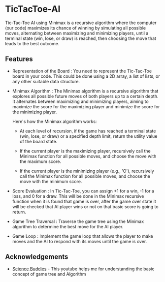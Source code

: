 
# TicTacToe-AI

Tic-Tac-Toe AI using Minimax is a recursive algorithm where the computer (our code) maximizes its chance of winning by simulating all possible moves, alternating between maximizing and minimizing players, until a terminal state (win, lose, or draw) is reached, then choosing the move that leads to the best outcome.


## Features

- Representation of the Board : You need to represent the Tic-Tac-Toe board in your code. This could be done using a 2D array, a list of lists, or any other suitable data structure.
- Minimax Algorithm : The Minimax algorithm is a recursive algorithm that explores all possible future moves of both players up to a certain depth. It alternates between maximizing and minimizing players, aiming to maximize the score for the maximizing player and minimize the score for the minimizing player.

  Here's how the Minimax algorithm works:

  - At each level of recursion, if the game has reached a terminal state (win, lose, or draw) or a specified depth limit, return the utility value of the board state.

  - If the current player is the maximizing player, recursively call the Minimax function for all possible moves, and choose the move with the maximum score.

   - If the current player is the minimizing player (e.g., 'O'), recursively call the Minimax function for all possible moves, and choose the move with the minimum score.

- Score Evaluation : In Tic-Tac-Toe, you can assign +1 for a win, -1 for a loss, and 0 for a draw. This will be done in the Minimax recursive function when it is found that game is over, after the game over state it will be checked that AI player wins or not on that basic score is going to return.
- Game Tree Traversal : Traverse the game tree using the Minimax algorithm to determine the best move for the AI player.
- Game Loop : Implement the game loop that allows the player to make moves and the AI to respond with its moves until the game is over.


## Acknowledgements

 - [Science Buddies](https://www.youtube.com/watch?v=5y2a0Zhgq0U) - This youtube helps me for understanding the basic concept of game tree and Algorithm
 

